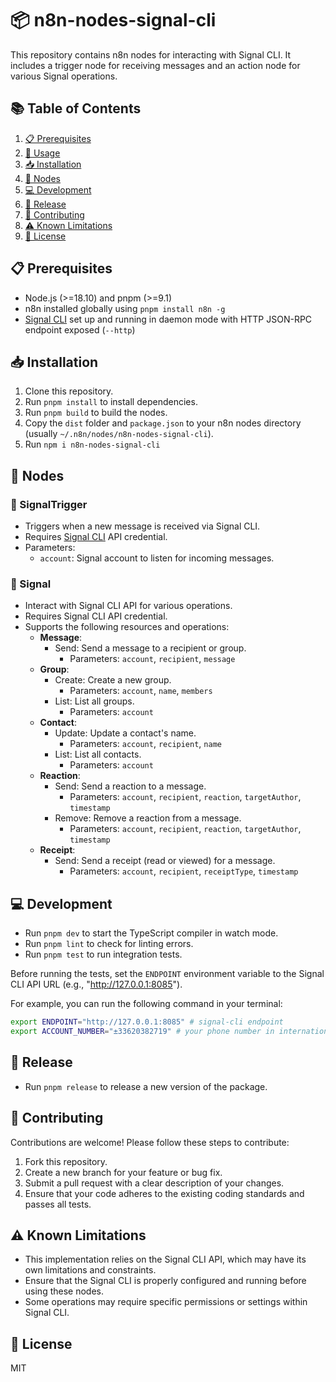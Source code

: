 # 📦 n8n-nodes-signal-cli

This repository contains n8n nodes for interacting with Signal CLI. It includes a trigger node for receiving messages and an action node for various Signal operations.

## 📚 Table of Contents
1. [📋 Prerequisites](#-prerequisites)
2. [🚀 Usage](#-usage)
3. [📥 Installation](#-installation)
4. [🤖 Nodes](#-nodes)
5. [💻 Development](#-development)
6. [🚀 Release](#-release)
7. [🤝 Contributing](#-contributing)
8. [⚠️ Known Limitations](#-known-limitations)
9. [📄 License](#-license)

## 📋 Prerequisites

* Node.js (>=18.10) and pnpm (>=9.1)
* n8n installed globally using `pnpm install n8n -g`
* [Signal CLI](https://github.com/AsamK/signal-cli) set up and running in daemon mode with HTTP JSON-RPC endpoint exposed (`--http`)


## 📥 Installation

1. Clone this repository.
2. Run `pnpm install` to install dependencies.
3. Run `pnpm build` to build the nodes.
4. Copy the `dist` folder and `package.json` to your n8n nodes directory (usually `~/.n8n/nodes/n8n-nodes-signal-cli`).
5. Run `npm i n8n-nodes-signal-cli`
   
## 🤖 Nodes

### 🔔 SignalTrigger

* Triggers when a new message is received via Signal CLI.
* Requires [Signal CLI](https://github.com/AsamK/signal-cli) API credential.
* Parameters:
  * `account`: Signal account to listen for incoming messages.

### 📱 Signal

* Interact with Signal CLI API for various operations.
* Requires Signal CLI API credential.
* Supports the following resources and operations:
  * **Message**:
    * Send: Send a message to a recipient or group.
      * Parameters: `account`, `recipient`, `message`
  * **Group**:
    * Create: Create a new group.
      * Parameters: `account`, `name`, `members`
    * List: List all groups.
      * Parameters: `account`
  * **Contact**:
    * Update: Update a contact's name.
      * Parameters: `account`, `recipient`, `name`
    * List: List all contacts.
      * Parameters: `account`
  * **Reaction**:
    * Send: Send a reaction to a message.
      * Parameters: `account`, `recipient`, `reaction`, `targetAuthor`, `timestamp`
    * Remove: Remove a reaction from a message.
      * Parameters: `account`, `recipient`, `reaction`, `targetAuthor`, `timestamp`
  * **Receipt**:
    * Send: Send a receipt (read or viewed) for a message.
      * Parameters: `account`, `recipient`, `receiptType`, `timestamp`

## 💻 Development

* Run `pnpm dev` to start the TypeScript compiler in watch mode.
* Run `pnpm lint` to check for linting errors.
* Run `pnpm test` to run integration tests.

Before running the tests, set the `ENDPOINT` environment variable to the Signal CLI API URL (e.g., "http://127.0.0.1:8085").

For example, you can run the following command in your terminal:

```bash
export ENDPOINT="http://127.0.0.1:8085" # signal-cli endpoint
export ACCOUNT_NUMBER="±33620382719" # your phone number in international format
```


## 🚀 Release

* Run `pnpm release` to release a new version of the package.

## 🤝 Contributing

Contributions are welcome! Please follow these steps to contribute:
1. Fork this repository.
2. Create a new branch for your feature or bug fix.
3. Submit a pull request with a clear description of your changes.
4. Ensure that your code adheres to the existing coding standards and passes all tests.

## ⚠️ Known Limitations

* This implementation relies on the Signal CLI API, which may have its own limitations and constraints.
* Ensure that the Signal CLI is properly configured and running before using these nodes.
* Some operations may require specific permissions or settings within Signal CLI.

## 📄 License

MIT
